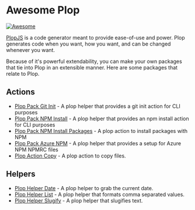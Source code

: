 # Awesome Plop

[![Awesome](https://awesome.re/badge.svg)](https://awesome.re)

[PlopJS](https://plopjs.com/) is a code generator meant to provide ease-of-use and power. Plop generates code when you want, how you want, and can be changed whenever you want.

Because of it's powerful extendability, you can make your own packages that tie into Plop in an extensible manner. Here are some packages that relate to Plop.


## Actions

- [Plop Pack Git Init](https://github.com/crutchcorn/plop-pack-git-init) - A plop helper that provides a git init action for CLI purposes
- [Plop Pack NPM Install](https://github.com/crutchcorn/plop-pack-npm-install) - A plop helper that provides an npm install action for CLI purposes
- [Plop Pack NPM Install Packages](https://github.com/piersolenski/plop-pack-npm-install-packages) - A plop action to install packages with NPM
- [Plop Pack Azure NPM](https://github.com/crutchcorn/plop-pack-azure-npm) - A plop helper that provides a setup for Azure NPM NPMRC files
- [Plop Action Copy](https://github.com/bradgarropy/plop-action-copy) - A plop action to copy files.

## Helpers

- [Plop Helper Date](https://github.com/bradgarropy/plop-helper-date) - A plop helper to grab the current date.
- [Plop Helper List](https://github.com/bradgarropy/plop-helper-list) - A plop helper that formats comma separated values.
- [Plop Helper Slugify](https://github.com/bradgarropy/plop-helper-slugify) - A plop helper that slugifies text.